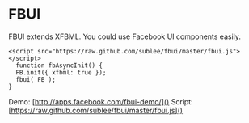FBUI
====

FBUI extends XFBML. You could use Facebook UI components easily.

    <script src="https://raw.github.com/sublee/fbui/master/fbui.js"></script>
      function fbAsyncInit() {
      FB.init({ xfbml: true });
      fbui( FB );
    }

Demo: [http://apps.facebook.com/fbui-demo/]()
Script: [https://raw.github.com/sublee/fbui/master/fbui.js]()
